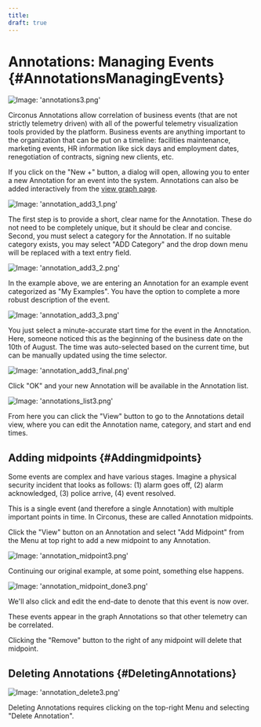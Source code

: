 ```yaml
---
title:
draft: true
---
```


# Annotations: Managing Events {#AnnotationsManagingEvents}


![Image: 'annotations3.png'](/images/circonus/annotations3.png)

Circonus Annotations allow correlation of business events (that are not strictly telemetry driven) with all of the powerful telemetry visualization tools provided by the platform. Business events are anything important to the organization that can be put on a timeline: facilities maintenance, marketing events, HR information like sick days and employment dates, renegotiation of contracts, signing new clients, etc.

If you click on the "New +" button, a dialog will open, allowing you to enter a new Annotation for an event into the system. Annotations can also be added interactively from the [view graph page](/Visualization/Graph/View.md#Annotations).

![Image: 'annotation_add3_1.png'](/images/circonus/annotation_add3_1.png)

The first step is to provide a short, clear name for the Annotation. These do not need to be completely unique, but it should be clear and concise. Second, you must select a category for the Annotation. If no suitable category exists, you may select "ADD Category" and the drop down menu will be replaced with a text entry field.

![Image: 'annotation_add3_2.png'](/images/circonus/annotation_add3_2.png)

In the example above, we are entering an Annotation for an example event categorized as "My Examples". You have the option to complete a more robust description of the event.

![Image: 'annotation_add3_3.png'](/images/circonus/annotation_add3_3.png)

You just select a minute-accurate start time for the event in the Annotation. Here, someone noticed this as the beginning of the business date on the 10th of August. The time was auto-selected based on the current time, but can be manually updated using the time selector.

![Image: 'annotation_add3_final.png'](/images/circonus/annotation_add3_final.png)

Click "OK" and your new Annotation will be available in the Annotation list.

![Image: 'annotations_list3.png'](/images/circonus/annotations_list3.png)

From here you can click the "View" button to go to the Annotations detail view, where you can edit the Annotation name, category, and start and end times.


## Adding midpoints {#Addingmidpoints}

Some events are complex and have various stages. Imagine a physical security incident that looks as follows: (1) alarm goes off, (2) alarm acknowledged, (3) police arrive, (4) event resolved.

This is a single event (and therefore a single Annotation) with multiple important points in time. In Circonus, these are called Annotation midpoints.

Click the "View" button on an Annotation and select "Add Midpoint" from the Menu at top right to add a new midpoint to any Annotation.

![Image: 'annotation_midpoint3.png'](/images/circonus/annotation_midpoint3.png)

Continuing our original example, at some point, something else happens.

![Image: 'annotation_midpoint_done3.png'](/images/circonus/annotation_midpoint_done3.png)

We'll also click and edit the end-date to denote that this event is now over.

These events appear in the graph Annotations so that other telemetry can be correlated.

Clicking the "Remove" button to the right of any midpoint will delete that midpoint.


## Deleting Annotations {#DeletingAnnotations}

![Image: 'annotation_delete3.png'](/images/circonus/annotation_delete3.png)

Deleting Annotations requires clicking on the top-right Menu and selecting "Delete Annotation".
